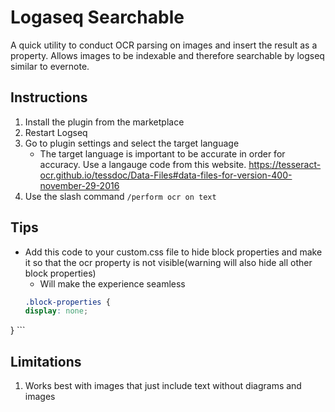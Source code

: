 # Logaseq Searchable

A quick utility to conduct OCR parsing on images and insert the result as a property. Allows images to be indexable and therefore searchable by logseq similar to evernote. 

## Instructions
1. Install the plugin from the marketplace
2. Restart Logseq
3. Go to plugin settings and select the target language
    - The target language is important to be accurate in order for accuracy. Use a langauge code from this website. https://tesseract-ocr.github.io/tessdoc/Data-Files#data-files-for-version-400-november-29-2016
3. Use the slash command `/perform ocr on text`

## Tips
- Add this code to your custom.css file to hide block properties and make it so that the ocr property is not visible(warning will also hide all other block properties)
    - Will make the experience seamless
    ```css
    .block-properties {
    display: none;
}
    ```

## Limitations
1. Works best with images that just include text without diagrams and images

